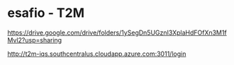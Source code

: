 # esafio - T2M

https://drive.google.com/drive/folders/1ySegDn5UGznI3XplaHdFOfXn3M1fMvl2?usp=sharing

http://t2m-iqs.southcentralus.cloudapp.azure.com:3011/login